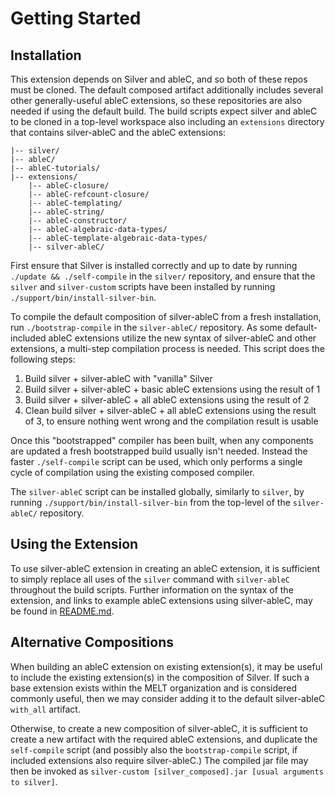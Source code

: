 # Getting Started

## Installation
This extension depends on Silver and ableC, and so both of these repos must be cloned.  The default composed artifact additionally includes several other generally-useful ableC extensions, so these repositories are also needed if using the default build.  The build scripts expect silver and ableC to be cloned in a top-level workspace also including an `extensions` directory that contains silver-ableC and the ableC extensions:

    |-- silver/
    |-- ableC/
    |-- ableC-tutorials/
    |-- extensions/
        |-- ableC-closure/
        |-- ableC-refcount-closure/
        |-- ableC-templating/
        |-- ableC-string/
        |-- ableC-constructor/
        |-- ableC-algebraic-data-types/
        |-- ableC-template-algebraic-data-types/
        |-- silver-ableC/

First ensure that Silver is installed correctly and up to date by running `./update && ./self-compile` in the `silver/` repository, and ensure that the `silver` and `silver-custom` scripts have been installed by running `./support/bin/install-silver-bin`.  

To compile the default composition of silver-ableC from a fresh installation, run `./bootstrap-compile` in the `silver-ableC/` repository.  As some default-included ableC extensions utilize the new syntax of silver-ableC and other extensions, a multi-step compilation process is needed.  This script does the following steps:
1. Build silver + silver-ableC with "vanilla" Silver
2. Build silver + silver-ableC + basic ableC extensions using the result of 1
3. Build silver + silver-ableC + all ableC extensions using the result of 2
4. Clean build silver + silver-ableC + all ableC extensions using the result of 3, to ensure nothing went wrong and the compilation result is usable

Once this "bootstrapped" compiler has been built, when any components are updated a fresh bootstrapped build usually isn't needed.  Instead the faster `./self-compile` script can be used, which only performs a single cycle of compilation using the existing composed compiler.  

The `silver-ableC` script can be installed globally, similarly to `silver`, by running `./support/bin/install-silver-bin` from the top-level of the `silver-ableC/` repository.  

## Using the Extension
To use silver-ableC extension in creating an ableC extension, it is sufficient to simply replace all uses of the `silver` command with `silver-ableC` throughout the build scripts.  Further information on the syntax of the extension, and links to example ableC extensions using silver-ableC, may be found in [README.md](README.md).  

## Alternative Compositions
When building an ableC extension on existing extension(s), it may be useful to include the existing extension(s) in the composition of Silver.  If such a base extension exists within the MELT organization and is considered commonly useful, then we may consider adding it to the default silver-ableC `with_all` artifact.  

Otherwise, to create a new composition of silver-ableC, it is sufficient to create a new artifact with the required ableC extensions, and duplicate the `self-compile` script (and possibly also the `bootstrap-compile` script, if included extensions also require silver-ableC.)  The compiled jar file may then be invoked as `silver-custom [silver_composed].jar [usual arguments to silver]`.  
